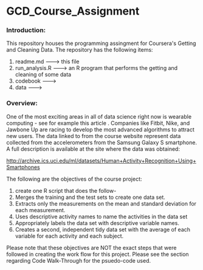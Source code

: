 GCD_Course_Assignment
=====================
### Introduction:
This repository houses the programming assingment for Coursera's Getting and Cleaning Data.
The repository has the following items:
 1.  readme.md       ---> this file 
 2.  run_analysis.R  ---> an R program that performs the getting and cleaning of some data 
 3.  codebook        ---> 
 4.  data        ---> 
     
### Overview:
One of the most exciting areas in all of data science right now is wearable computing - see for example this article . Companies like Fitbit, Nike, and Jawbone Up are racing to develop the most advanced algorithms to attract new users. The data linked to from the course website represent data collected from the accelerometers from the Samsung Galaxy S smartphone. A full description is available at the site where the data was obtained:

http://archive.ics.uci.edu/ml/datasets/Human+Activity+Recognition+Using+Smartphones 

The following are the objectives of the course project:
 1. create one R script that does the follow-
 2. Merges the training and the test sets to create one data set.
 3. Extracts only the measurements on the mean and standard deviation for each measurement. 
 4. Uses descriptive activity names to name the activities in the data set
 5. Appropriately labels the data set with descriptive variable names. 
 6. Creates a second, independent tidy data set with the average of each variable for each activity and each subject. 

Please note that these objectives are NOT the exact steps that were followed in creating the work flow for this project.  Please see the section regarding Code Walk-Through for the psuedo-code used.


